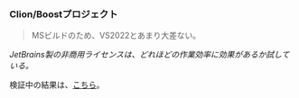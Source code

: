 ### Clion/Boostプロジェクト

> MSビルドのため、VS2022とあまり大差ない。

_JetBrains製の非商用ライセンスは、どれほどの作業効率に効果があるか試している。_

検証中の結果は、[こちら](https://github.com/takkii/Sample/tree/main/wiki)。
